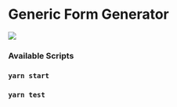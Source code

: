 # Generic Form Generator

<img src="public/images/demo.png"/>

### Available Scripts

### `yarn start`

### `yarn test`
